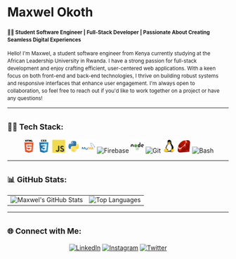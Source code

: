 # Maxwel Okoth

**<small>👨‍💻 Student Software Engineer | Full-Stack Developer | Passionate About Creating Seamless Digital Experiences</small>**

<small>Hello! I'm Maxwel, a student software engineer from Kenya currently studying at the African Leadership University in Rwanda. I have a strong passion for full-stack development and enjoy crafting efficient, user-centered web applications. With a keen focus on both front-end and back-end technologies, I thrive on building robust systems and responsive interfaces that enhance user engagement. I'm always open to collaboration, so feel free to reach out if you'd like to work together on a project or have any questions!</small></small>

---

## <small>👨‍💻 Tech Stack:</small>
<p align="center">
  <img src="https://raw.githubusercontent.com/devicons/devicon/master/icons/html5/html5-original-wordmark.svg" alt="HTML5" width="30" height="30"/> 
  <img src="https://raw.githubusercontent.com/devicons/devicon/master/icons/css3/css3-original-wordmark.svg" alt="CSS3" width="30" height="30"/> 
  <img src="https://raw.githubusercontent.com/devicons/devicon/master/icons/javascript/javascript-original.svg" alt="JavaScript" width="30" height="30"/> 
  <img src="https://raw.githubusercontent.com/devicons/devicon/master/icons/python/python-original.svg" alt="Python" width="30" height="30"/> 
  <img src="https://raw.githubusercontent.com/devicons/devicon/master/icons/mysql/mysql-original-wordmark.svg" alt="MySQL" width="30" height="30"/> 
  <img src="https://www.vectorlogo.zone/logos/firebase/firebase-icon.svg" alt="Firebase" width="30" height="30"/> 
  <img src="https://raw.githubusercontent.com/devicons/devicon/master/icons/nodejs/nodejs-original-wordmark.svg" alt="Node.js" width="30" height="30"/> 
  <img src="https://www.vectorlogo.zone/logos/git-scm/git-scm-icon.svg" alt="Git" width="30" height="30"/> 
  <img src="https://raw.githubusercontent.com/devicons/devicon/master/icons/linux/linux-original.svg" alt="Linux" width="30" height="30"/> 
  <img src="https://raw.githubusercontent.com/devicons/devicon/master/icons/ruby/ruby-original.svg" alt="Ruby" width="30" height="30"/> 
  <img src="https://www.vectorlogo.zone/logos/gnu_bash/gnu_bash-icon.svg" alt="Bash" width="30" height="30"/> 
</p>

---

## <small>📊 GitHub Stats:</small>
<p align="center">
  <table>
    <tr>
      <td>
        <img src="https://github-readme-streak-stats.herokuapp.com/?user=maaxboon&theme=dark" alt="Maxwel's GitHub Stats" />
      </td>
      <td>
        <img src="https://github-readme-stats.vercel.app/api/top-langs/?username=maaxboon&layout=compact&theme=dark&langs_count=8" alt="Top Languages" />
      </td>
    </tr>
  </table>
</p>

---

## <small>🌐 Connect with Me:</small>
<p align="center">
  <a href="https://www.linkedin.com/in/maxwelokoth/" target="_blank"><img src="https://img.shields.io/badge/-LinkedIn-blue?style=flat-square&logo=linkedin&logoColor=white" alt="LinkedIn"/></a> 
  <a href="https://instagram.com/max.omina" target="_blank"><img src="https://img.shields.io/badge/-Instagram-E1306C?style=flat-square&logo=instagram&logoColor=white" alt="Instagram"/></a> 
  <a href="https://twitter.com/maxomina" target="_blank"><img src="https://img.shields.io/badge/-Twitter-1DA1F2?style=flat-square&logo=twitter&logoColor=white" alt="Twitter"/></a>
</p>
